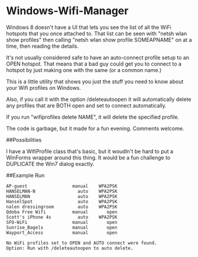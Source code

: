 Windows-Wifi-Manager
====================

Windows 8 doesn't have a UI that lets you see the list of all the WiFi hotspots that you once attached to. That list can be seen with "netsh wlan show profiles" then calling "netsh wlan show profile SOMEAPNAME" on at a time, then reading the details.

It's not usually considered safe to have an auto-connect profile setup to an OPEN hotspot. That means that a bad guy could get you to connect to a hotspot by just making one with the same (or a common name.)

This is a little utility that shows you just the stuff you need to know about your Wifi profiles on Windows.

Also, if you call it with the option /deleteautoopen it will automatically delete any profiles that are BOTH open and set to connect automatically.

If you run "wifiprofiles delete NAME", it will delete the specified profile.

The code is garbage, but it made for a fun evening. Comments welcome.

##Possibilities

I have a WifiProfile class that's basic, but it woudln't be hard to put a WinForms wrapper around this thing. It would be a fun challenge to DUPLICATE the Win7 dialog exactly.

##Example Run

````C:\>Wifi.exe
AP-guest                 manual    WPA2PSK
HANSELMAN-N                auto    WPA2PSK
HANSELMAN                  auto    WPA2PSK
HanselSpot                 auto    WPA2PSK
nalen dressingroom         auto    WPA2PSK
Qdoba Free Wifi          manual       open
Scott's iPhone 4s          auto    WPA2PSK
SFO-WiFi                 manual       open
Sunrise_Bagels           manual       open
Wayport_Access           manual       open

No WiFi profiles set to OPEN and AUTO connect were found.
Option: Run with /deleteautoopen to auto delete.
````


